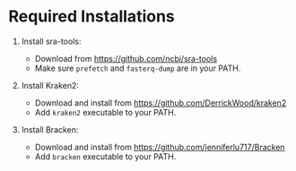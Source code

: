 # Required Installations

1. Install sra-tools:
   - Download from https://github.com/ncbi/sra-tools
   - Make sure `prefetch` and `fasterq-dump` are in your PATH.

2. Install Kraken2:
   - Download and install from https://github.com/DerrickWood/kraken2
   - Add `kraken2` executable to your PATH.

3. Install Bracken:
   - Download and install from https://github.com/jenniferlu717/Bracken
   - Add `bracken` executable to your PATH.
